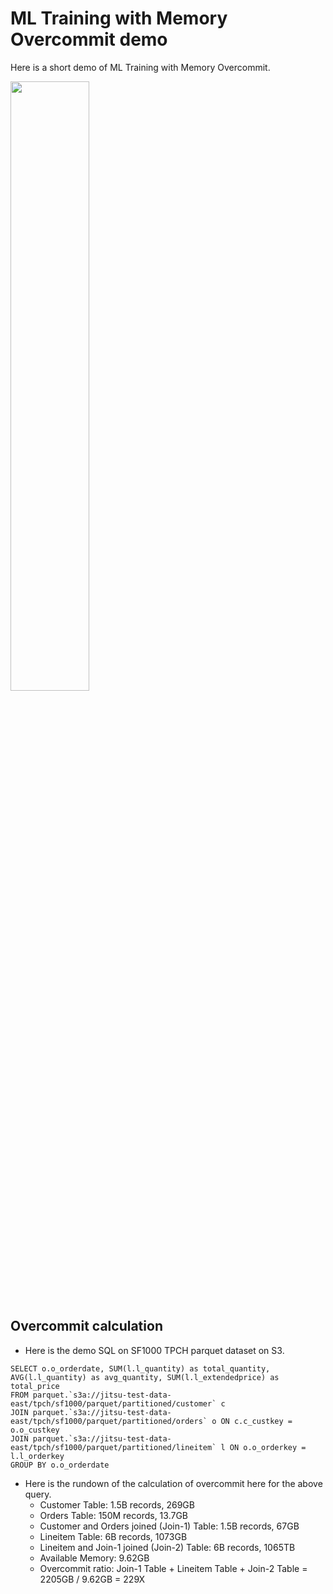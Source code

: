 # ML Training with Memory Overcommit demo

Here is a short demo of ML Training with Memory Overcommit.

<div align="left">
      <a href="https://www.youtube.com/watch?v=bm2MUAFW2nk">
         <img src="https://img.youtube.com/vi/bm2MUAFW2nk/0.jpg" style="width:50%;">
      </a>
</div>

## Overcommit calculation

- Here is the demo SQL on SF1000 TPCH parquet dataset on S3.

```{bash}
SELECT o.o_orderdate, SUM(l.l_quantity) as total_quantity, AVG(l.l_quantity) as avg_quantity, SUM(l.l_extendedprice) as total_price
FROM parquet.`s3a://jitsu-test-data-east/tpch/sf1000/parquet/partitioned/customer` c
JOIN parquet.`s3a://jitsu-test-data-east/tpch/sf1000/parquet/partitioned/orders` o ON c.c_custkey = o.o_custkey
JOIN parquet.`s3a://jitsu-test-data-east/tpch/sf1000/parquet/partitioned/lineitem` l ON o.o_orderkey = l.l_orderkey
GROUP BY o.o_orderdate
```

- Here is the rundown of the calculation of overcommit here for the above query.
  - Customer Table: 1.5B records, 269GB
  - Orders Table: 150M records, 13.7GB
  - Customer and Orders joined (Join-1) Table: 1.5B records, 67GB
  - Lineitem Table: 6B records, 1073GB
  - Lineitem and Join-1 joined (Join-2) Table: 6B records, 1065TB
  - Available Memory: 9.62GB
  - Overcommit ratio: Join-1 Table + Lineitem Table + Join-2 Table = 2205GB / 9.62GB = 229X
